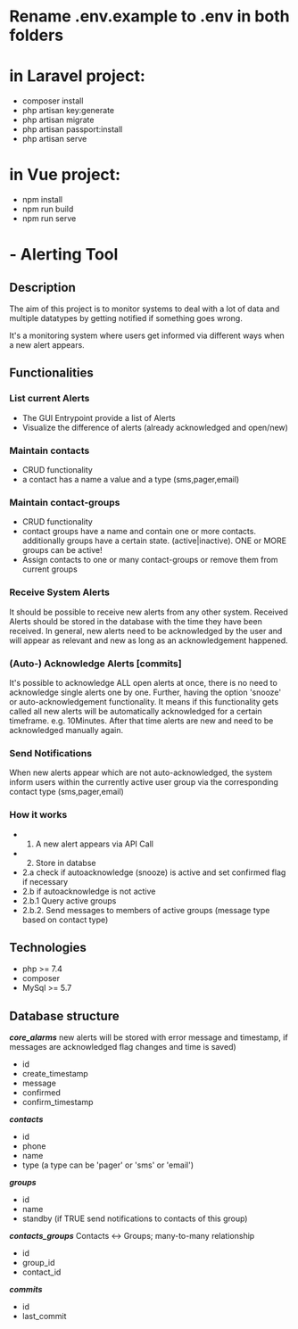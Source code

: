 # Rename .env.example to .env in both folders

# in Laravel project:
- composer install
- php artisan key:generate
- php artisan migrate
- php artisan passport:install
- php artisan serve

# in Vue project: 
- npm install
- npm run build
- npm run serve

# - Alerting Tool

## Description
The aim of this project is to  monitor systems to deal with a lot of data and multiple datatypes by getting notified if something goes wrong.

It's a monitoring system where users get informed via different ways when a new alert appears.

## Functionalities
### **List current Alerts**
- The GUI Entrypoint provide a list of Alerts
- Visualize the difference of alerts (already acknowledged and open/new) 

### **Maintain contacts**
- CRUD functionality
- a contact has a name a value and a type (sms,pager,email)

### **Maintain contact-groups**
- CRUD functionality
- contact groups have a name and contain one or more contacts.
additionally groups have a certain state. (active|inactive).
ONE or MORE groups can be active!
- Assign contacts to one or many contact-groups or remove them from current groups

### **Receive System Alerts**
It should be possible to receive new alerts from any other system.
Received Alerts should be stored in the database with the time they have been received.
In general, new alerts need to be acknowledged by the user and will appear as relevant and new as long as an acknowledgement happened.

### **(Auto-) Acknowledge Alerts [commits]**
It's possible to acknowledge ALL open alerts at once, there is no need to acknowledge single alerts one by one.
Further, having the option 'snooze' or auto-acknowledgement functionality. 
It means if this functionality gets called all new alerts will be automatically acknowledged for a certain timeframe. e.g. 10Minutes. After that time alerts are new and need to be acknowledged manually again.

### **Send Notifications**
When new alerts appear which are not auto-acknowledged, the system inform users within the currently active user group via the corresponding contact type (sms,pager,email)

### **How it works**
- 1. A new alert appears via API Call
- 2. Store in databse
- 2.a check if autoacknowledge (snooze) is active and set confirmed flag if necessary
- 2.b if autoacknowledge is not active 
- 2.b.1 Query active groups
- 2.b.2. Send messages to members of active groups (message type based on contact type) 


## Technologies
- php >= 7.4
- composer 
- MySql >= 5.7

## Database structure

***core_alarms***
new alerts will be stored with error message and timestamp, if messages are acknowledged flag changes and time is saved) 
- id
- create_timestamp
- message
- confirmed
- confirm_timestamp


***contacts***
- id
- phone
- name
- type (a type can be 'pager' or 'sms' or 'email')

***groups***
- id
- name
- standby (if TRUE send notifications to contacts of this group)

***contacts_groups***
Contacts <-> Groups; many-to-many relationship
- id
- group_id
- contact_id

***commits***
- id
- last_commit
